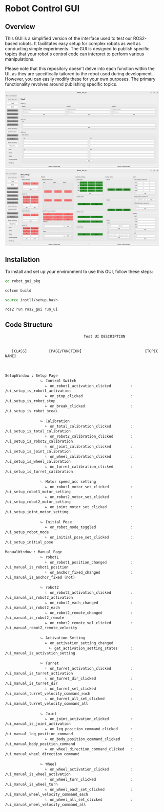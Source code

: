 # Robot Control GUI

## Overview

This GUI is a simplified version of the interface used to test our ROS2-based robots. It facilitates easy setup for complex robots as well as conducting simple experiments. The GUI is designed to publish specific topics that your robot's control code can interpret to perform various manipulations. 

Please note that this repository doesn't delve into each function within the UI, as they are specifically tailored to the robot used during development. However, you can easily modify these for your own purposes. The primary functionality revolves around publishing specific topics.

![UI page](setup_page.png)
![UI page](manual_page.png)

## Installation

To install and set up your environment to use this GUI, follow these steps:

```bash
cd robot_gui_pkg
```

```bash
colcon build
```

```bash
source instll/setup.bash
```

```bash
ros2 run ros2_gui run_ui
```

## Code Structure

```
                                    Test UI DESCRIPTION
                                    
                                                     
   [CLASS]          [PAGE/FUNCTION]                             [TOPIC NAME]                         

                        
                
SetupWindow : Setup Page
                ㄴ Control Switch
                  ㄴ on_robot1_activation_clicked         : /ui_setup_is_robot1_activation
                  ㄴ on_stop_clicked                      : /ui_setup_is_robot_stop
                  ㄴ on_break_clicked                     : /ui_setup_is_robot_break
                            
                ㄴ Calibration
                  ㄴ on_total_calibration_clicked         : /ui_setup_is_total_calibration
                  ㄴ on_robot2_calibration_clicked        : /ui_setup_is_robot2_calibration
                  ㄴ on_joint_calibration_clicked         : /ui_setup_is_joint_calibration
                  ㄴ on_wheel_calibration_clicked         : /ui_setup_is_wheel_calibration
                  ㄴ on_turret_calibration_clicked        : /ui_setup_is_turret_calibration
                            
                ㄴ Motor speed_acc setting
                  ㄴ on_robot1_motor_set_clicked          : /ui_setup_robot1_motor_setting
                  ㄴ on_robot2_motor_set_clicked          : /ui_setup_robot2_motor_setting
                  ㄴ on_joint_motor_set_clicked           : /ui_setup_joint_motor_setting
                            
                ㄴ Initial Pose
                  ㄴ on_robot_mode_toggled                : /ui_setup_robot_mode
                  ㄴ on_initial_pose_set_clicked          : /ui_setup_initial_pose

ManualWindow : Manual Page
                ㄴ robot1                                       
                  ㄴ on_robot1_position_changed           : /ui_manual_is_robot1_position
                  ㄴ on_anchor_fixed_changed              : /ui_manual_is_anchor_fixed (not)
 
                ㄴ robot2
                  ㄴ on_robot2_activation_clicked         : /ui_manual_is_robot2_activation
                  ㄴ on_robot2_each_changed               : /ui_manual_is_robot2_each
                  ㄴ on_robot2_remote_changed             : /ui_manual_is_robot2_remote
                  ㄴ on_robot2_remote_vel_clicked         : /ui_manual_robot2_remote_velocity
                            
                ㄴ Activation Setting
                  ㄴ on_activation_setting_changed            
                    ㄴ get_activation_setting_states      : /ui_manual_is_activation_setting
                            
                ㄴ Turret
                  ㄴ on_turret_activation_clicked         : /ui_manual_is_turret_activation
                  ㄴ on_turret_dir_clicked                : /ui_manual_is_turret_dir
                  ㄴ on_turret_set_clicked                : /ui_manual_turret_velocity_command_each
                  ㄴ on_turret_all_set_clicked            : /ui_manual_turret_velocity_command_all
                            
                ㄴ Joint
                  ㄴ on_joint_activation_clicked          : /ui_manual_is_joint_activation
                  ㄴ on_leg_position_command_clicked      : /ui_manual_leg_position_command
                  ㄴ on_body_position_command_clicked     : /ui_manual_body_position_command
                  ㄴ on_wheel_direction_command_clicked   : /ui_manual_wheel_direction_command
                    
                ㄴ Wheel
                  ㄴ on_wheel_activation_clicked          : /ui_manual_is_wheel_activation
                  ㄴ on_wheel_turn_clicked                : /ui_manual_is_wheel_turn
                  ㄴ on_wheel_each_set_clicked            : /ui_manual_wheel_velocity_command_each
                  ㄴ on_wheel_all_set_clicked             : /ui_manual_wheel_velocity_command_all

```
